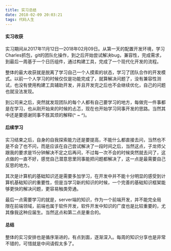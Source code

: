```yaml
---
title: 实习总结
date: 2018-02-09 20:03:21
tags: 代码人生
---
```

#### 实习收获
实习期间从2017年11月12日—2018年02月09日。从第一天的配置开发环境，学习Charles抓包，git的团队化操作，到之后开始尝试解决bug，兼容性，完成需求，到最后一周基于一个日历组件，通过构建工具，完成了一个现代化开发的流程。

整体的最大收获就是脱离了学习自己一个人摸索的状态，学习了团队合作的开发模式。以前一个人学习的时候仅仅是功能完成了，就算解决问题了，没有兼容性测试，也没有使用构建工具辅助开发，并且开发完之后也不会继续优化，自己的问题也就没法发现。

到公司来之后，突然就发现团队的每个人都有自己要学习的地方，每做完一件事都是在学习，也从刚开始来的时候的忐忑，现在也开始学习同事开发的思路。当然其中还是要感谢同事不胜其烦的解释(^ ~ ^)。

#### 后续学习
实习结束之后，自身的自我探索能力还是要提高，不能什么都直接去问，当然也不是不会了也不问，而是应该在自己尝试解决了一段时间之后，当然这点，子龙师父跟我的要求是15分钟解决不定之后再问，不过每一次不会的时候突然就去问了，这点做的一直不好，感觉自己潜意思里同事能把问题都解决了，这一点是最需要自己反思的地方。

其次是计算机的基础知识还是需要多加学习，在开发中并不能十分明显的感受到计算机基础知识的重要性，但是当学习新的知识的时候，一个完善的基础知识框架能够更快的解决问题，更容易触类旁通。

最后一点需要学习的就是，server端的知识，作为一个前端开发，并不能完全局限在前端领域，前端也属于软件开发，软件开发中知识的广度也是比较重要的，尤其像我这种应届生。当然这点和第二点是重合的。

#### 总结
整体的实习安排也是循序渐进的，有点到面，逐渐深入。每周的知识分享也是非常不错的，可惜就是中间请假太多了。